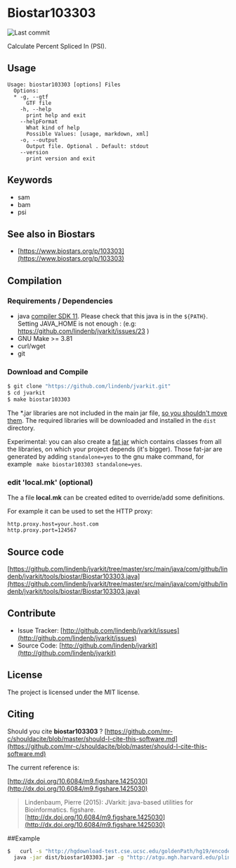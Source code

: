 # Biostar103303

![Last commit](https://img.shields.io/github/last-commit/lindenb/jvarkit.png)

Calculate Percent Spliced In (PSI).


## Usage

```
Usage: biostar103303 [options] Files
  Options:
  * -g, --gtf
      GTF file
    -h, --help
      print help and exit
    --helpFormat
      What kind of help
      Possible Values: [usage, markdown, xml]
    -o, --output
      Output file. Optional . Default: stdout
    --version
      print version and exit

```


## Keywords

 * sam
 * bam
 * psi



## See also in Biostars

 * [https://www.biostars.org/p/103303](https://www.biostars.org/p/103303)


## Compilation

### Requirements / Dependencies

* java [compiler SDK 11](https://jdk.java.net/11/). Please check that this java is in the `${PATH}`. Setting JAVA_HOME is not enough : (e.g: https://github.com/lindenb/jvarkit/issues/23 )
* GNU Make >= 3.81
* curl/wget
* git


### Download and Compile

```bash
$ git clone "https://github.com/lindenb/jvarkit.git"
$ cd jvarkit
$ make biostar103303
```

The *.jar libraries are not included in the main jar file, [so you shouldn't move them](https://github.com/lindenb/jvarkit/issues/15#issuecomment-140099011 ).
The required libraries will be downloaded and installed in the `dist` directory.

Experimental: you can also create a [fat jar](https://stackoverflow.com/questions/19150811/) which contains classes from all the libraries, on which your project depends (it's bigger). Those fat-jar are generated by adding `standalone=yes` to the gnu make command, for example ` make biostar103303 standalone=yes`.

### edit 'local.mk' (optional)

The a file **local.mk** can be created edited to override/add some definitions.

For example it can be used to set the HTTP proxy:

```
http.proxy.host=your.host.com
http.proxy.port=124567
```
## Source code 

[https://github.com/lindenb/jvarkit/tree/master/src/main/java/com/github/lindenb/jvarkit/tools/biostar/Biostar103303.java](https://github.com/lindenb/jvarkit/tree/master/src/main/java/com/github/lindenb/jvarkit/tools/biostar/Biostar103303.java)


## Contribute

- Issue Tracker: [http://github.com/lindenb/jvarkit/issues](http://github.com/lindenb/jvarkit/issues)
- Source Code: [http://github.com/lindenb/jvarkit](http://github.com/lindenb/jvarkit)

## License

The project is licensed under the MIT license.

## Citing

Should you cite **biostar103303** ? [https://github.com/mr-c/shouldacite/blob/master/should-I-cite-this-software.md](https://github.com/mr-c/shouldacite/blob/master/should-I-cite-this-software.md)

The current reference is:

[http://dx.doi.org/10.6084/m9.figshare.1425030](http://dx.doi.org/10.6084/m9.figshare.1425030)

> Lindenbaum, Pierre (2015): JVarkit: java-based utilities for Bioinformatics. figshare.
> [http://dx.doi.org/10.6084/m9.figshare.1425030](http://dx.doi.org/10.6084/m9.figshare.1425030)


##Example

```bash
$   curl -s "http://hgdownload-test.cse.ucsc.edu/goldenPath/hg19/encodeDCC/wgEncodeCshlLongRnaSeq/wgEncodeCshlLongRnaSeqA549CellLongnonpolyaAlnRep1.bam" |\
  java -jar dist/biostar103303.jar -g "http://atgu.mgh.harvard.edu/plinkseq/dist/aux/gencodeBasicV11-hg19.gtf.gz"  > result.tsv
```


